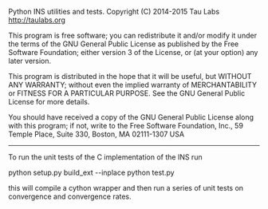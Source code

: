 Python INS utilities and tests.
Copyright (C) 2014-2015 Tau Labs http://taulabs.org

This program is free software; you can redistribute it and/or modify
it under the terms of the GNU General Public License as published by
the Free Software Foundation; either version 3 of the License, or
(at your option) any later version.

This program is distributed in the hope that it will be useful, but
WITHOUT ANY WARRANTY; without even the implied warranty of MERCHANTABILITY
or FITNESS FOR A PARTICULAR PURPOSE. See the GNU General Public License
for more details.

You should have received a copy of the GNU General Public License along
with this program; if not, write to the Free Software Foundation, Inc.,
59 Temple Place, Suite 330, Boston, MA 02111-1307 USA

-------------------------------------------------------------------------

To run the unit tests of the C implementation of the INS run

   python setup.py build_ext --inplace
   python test.py

this will compile a cython wrapper and then run a series of
unit tests on convergence and convergence rates.
